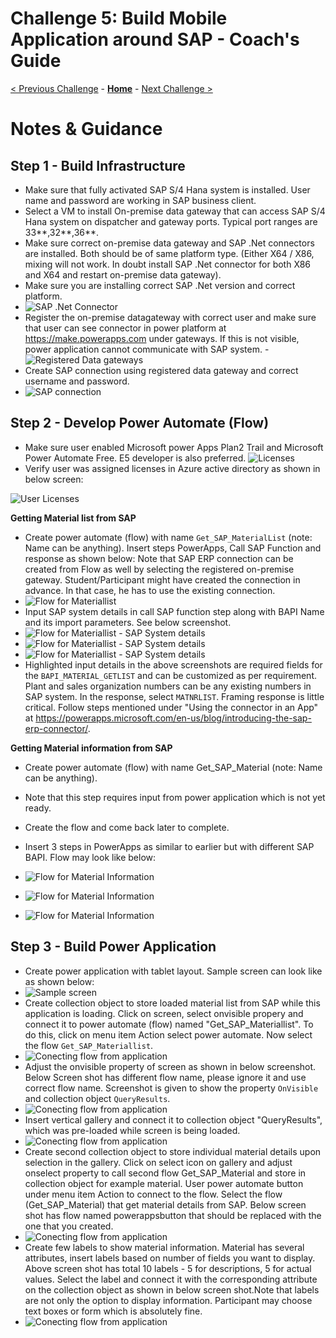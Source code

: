 # Challenge 5: Build Mobile Application around SAP - Coach's Guide

[< Previous Challenge](./04-Business-Continuity-and-DR.md) - **[Home](README.md)** - [Next Challenge >](./06-Start-Stop-Automation.md)

# Notes & Guidance

## Step 1 - Build Infrastructure

- Make sure that fully activated SAP S/4 Hana system is installed. User name and password are working in SAP business client.
- Select a VM to install On-premise data gateway that can access SAP S/4 Hana system on dispatcher and gateway ports. Typical port ranges are 33**,32**,36**.
- Make sure correct on-premise data gateway and SAP .Net connectors are installed. Both should be of same platform type. (Either X64 / X86, mixing will not work. In doubt install SAP .Net connector for both X86 and X64 and restart on-premise data gateway).
- Make sure you are installing correct SAP .Net version and correct platform.
- ![SAP .Net Connector](Images/Challenge5-sapnetcon.PNG)
- Register the on-premise datagateway with correct user and make sure that user can see connector in power platform at https://make.powerapps.com under gateways. If this is not visible, power application cannot communicate with SAP system. 
-![Registered Data gateways](Images/Challenge5-RegisteredGateway.JPG)
- Create SAP connection using registered data gateway and correct username and password.
- ![SAP connection](Images/Challenge5-SAPConnection.PNG)

## Step 2 - Develop Power Automate (Flow)

- Make sure user enabled Microsoft power Apps Plan2 Trail and Microsoft Power Automate Free. E5 developer is also preferred. 
![Licenses](Images/Challenge5-PowerAppsLicense.png)
- Verify user was assigned licenses in Azure active directory as shown in below screen:

![ User Licenses](Images/Challenge5-UserLicense.png)

**Getting Material list from SAP**

- Create power automate (flow) with name `Get_SAP_MaterialList` (note: Name can be anything). Insert steps PowerApps, Call SAP Function and response as shown below: Note that SAP ERP connection can be created from Flow as well by selecting the registered on-premise gateway. Student/Participant might have created the connection in advance. In that case, he has to use the existing connection. 
- ![Flow for Materiallist](Images/Challenge5-Screen1.png)
- Input SAP system details in call SAP function step along with BAPI Name and its import parameters. See below screenshot.
- ![Flow for Materiallist - SAP System details](Images/Challenge5-Screen2.png)
- ![Flow for Materiallist - SAP System details](Images/Challenge5-Screen3.png)
- ![Flow for Materiallist - SAP System details](Images/Challenge5-Screen4.png)
- Highlighted input details in the above screenshots are required fields for the `BAPI_MATERIAL_GETLIST` and can be customized as per requirement. Plant and sales organization numbers can be any existing numbers in SAP system.  In the response, select `MATNRLIST`. Framing response is little critical. Follow steps mentioned under "Using the connector in an App" at https://powerapps.microsoft.com/en-us/blog/introducing-the-sap-erp-connector/. 

**Getting Material information from SAP**

- Create power automate (flow) with name Get_SAP_Material (note: Name can be anything). 
- Note that this step requires input from power application which is not yet ready. 
- Create the flow and come back later to complete. 
- Insert 3 steps in PowerApps as similar to earlier but with different SAP BAPI. Flow may look like below:

- ![Flow for Material Information](Images/Challenge5-Screen5.png)
- ![Flow for Material Information](Images/Challenge5-Screen6.png)
- ![Flow for Material Information](Images/Challenge5-Screen7.png)

## Step 3 - Build Power Application

- Create power application with tablet layout. Sample screen can look like as shown below:
- ![Sample screen](Images/Challenge5-SampleApplicationScreen.png)
- Create collection object to store loaded material list from SAP while this application is loading. Click on screen, select onvisible propery and connect it to power automate (flow) named "Get_SAP_Materiallist". To do this, click on menu item Action select power automate. Now select the flow `Get_SAP_Materiallist`. 
- ![Conecting flow from application](Images/Challenge5-Screen8.png)
- Adjust the onvisible property of screen as shown in below screenshot. Below Screen shot has different flow name, please ignore it and use correct flow name. Screenshot is given to show the property `OnVisible` and collection object `QueryResults`.
- ![Conecting flow from application](Images/Challenge5-Screen9.png)
- Insert vertical gallery and connect it to collection object "QueryResults", which was pre-loaded while screen is being loaded.
- ![Conecting flow from application](Images/Challenge5-Screen10.png)	
- Create second collection object to store individual material details upon selection in the gallery. Click on select icon on gallery and adjust onselect property to call second flow Get_SAP_Material and store in collection object for example material. User power automate button under menu item Action to connect to the flow. Select the flow (Get_SAP_Material)  that get material details from SAP. Below screen shot has flow named powerappsbutton that should be replaced with the one that you created.
- ![Conecting flow from application](Images/Challenge5-Screen11.png)	
- Create few labels to show material information. Material has several attributes, insert labels based on number of fields you want to display. Above screen shot has total 10 labels - 5 for descriptions, 5 for actual values. Select the label and connect it with the corresponding attribute on the collection object as shown in below screen shot.Note that labels are not only the option to display information. Participant may choose text boxes or form which is absolutely fine.
- ![Conecting flow from application](Images/Challenge5-Screen12.png)	
